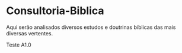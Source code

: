 # Consultoria-Biblica
Aqui serão analisados diversos estudos e doutrinas bíblicas das mais diversas vertentes.

Teste A1.0


